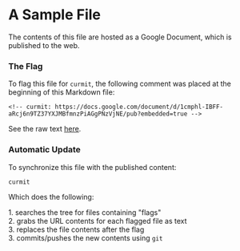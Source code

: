 <!-- curmit: https://docs.google.com/document/d/1UamfLkA-DvIVXPKoFQpSQDIUDANPTfyyXYMlUHmKpp4/pub?embedded=true -->



# A Sample File  
  
The contents of this file are hosted as a Google Document, which is published
to the web.  
  
### The Flag  
  
To flag this file for `curmit`, the following comment was placed at the
beginning of this Markdown file:  
  
    <!-- curmit: https://docs.google.com/document/d/1cmphl-IBFF-aRcj6n9TZ37YXJMBfmnzPiAGgPNzVjNE/pub?embedded=true -->    
  
See the raw text
[here](https://raw.github.com/jacebrowning/curmit/master/docs/sample.md).  
  
### Automatic Update  
  
To synchronize this file with the published content:  
  
    curmit  
  
Which does the following:  
  
1\. searches the tree for files containing "flags"  
2\. grabs the URL contents for each flagged file as text  
3\. replaces the file contents after the flag  
3\. commits/pushes the new contents using `git`
